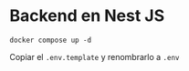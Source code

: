 # Backend en Nest JS

```
docker compose up -d
```

Copiar el `.env.template` y renombrarlo a `.env`
